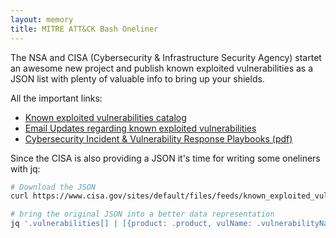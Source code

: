 ```yaml
---
layout: memory
title: MITRE ATT&CK Bash Oneliner  
---
```


The NSA and CISA (Cybersecurity & Infrastructure Security Agency) startet an awesome new project and publish known exploited vulnerabilities as a JSON list with plenty of valuable info to bring up your shields. 

All the important links:
* [Known exploited vulnerabilities catalog](https://www.cisa.gov/known-exploited-vulnerabilities-catalog)
* [Email Updates regarding known exploited vulnerabilities](https://public.govdelivery.com/accounts/USDHSCISA/subscriber/new?topic_id=USDHSCISA_136)
* [Cybersecurity Incident & Vulnerability Response Playbooks (pdf)](https://www.cisa.gov/sites/default/files/publications/Federal_Government_Cybersecurity_Incident_and_Vulnerability_Response_Playbooks_508C.pdf)

Since the CISA is also providing a JSON it's time for writing some oneliners with jq:

```bash
# Download the JSON 
curl https://www.cisa.gov/sites/default/files/feeds/known_exploited_vulnerabilities.json

# bring the original JSON into a better data representation
jq '.vulnerabilities[] | [{product: .product, vulName: .vulnerabilityName, shortDescription: .shortDescription,  dateAdded: .dateAdded, requiredAction: .requiredAction}]' known_exploited_vulnerabilities.json

```
